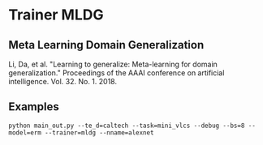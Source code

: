 # Trainer MLDG
##  Meta Learning Domain Generalization

Li, Da, et al. "Learning to generalize: Meta-learning for domain generalization." Proceedings of the AAAI conference on artificial intelligence. Vol. 32. No. 1. 2018.


## Examples
```shell
python main_out.py --te_d=caltech --task=mini_vlcs --debug --bs=8 --model=erm --trainer=mldg --nname=alexnet
```
